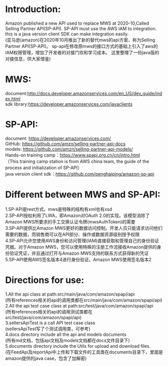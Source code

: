 # **Introduction:**
Amazon published a new API used to replace MWS at 2020-10,Called Selling Partner API(SP-API). SP-API must use the AWS IAM to integration.
    this is a java version client SDK can make integration easily.
    <br>
(亚马逊(amazon)在2020年10月推出了新的替代mws的api方案，称为Selling Partner API(SP-API)。
sp-api在修改原mws的接口方式的基础上引入了aws的IAM权限管理，增加了开发者的对接门坎和学习成本。
这里整理了一份java版的对接信息，供大家借鉴)

# **MWS:**<br>
document:http://docs.developer.amazonservices.com/en_US/dev_guide/index.html <br/>
sdk library:https://developer.amazonservices.com/javaclients <br/>

# **SP-API:** <br/>
document: https://developer.amazonservices.com/  <br/>
GitHub: https://github.com/amzn/selling-partner-api-docs <br/>
models: https://github.com/amzn/selling-partner-api-models/ <br/>
Hands-on training camp：https://www.spapi.org.cn/cn/intro.html  <br/>
（This training camp station is from AWS china team, the guide of the process and initialization of SP-API） <br/>
java version client sdk：https://github.com/penghaiping/amazon-sp-api <br/>

# **Different between MWS and SP-API:** <br/>
1.SP-API是rest方式，mws是特殊的结构有xml也有xsd <br/>
2.SP-API授权利用了LWA，即Amazon对OAuth 2.0的实现。该模型消除了Amazon MWS所要求的手工交换认证令牌(mwsAuthToken)的需要 <br/>
3.SP-API提供比Amazon MWS更好的数据访问控制。开发人员只能请求访问他们需要的数据，而销售商可以在API部分、操作或数据资源级别授予权限 <br/>
4.SP-API允许您使用AWS身份和访问管理(IAM)直接获取和管理自己的身份验证凭据。对于Amazon MWS，您可以使用特殊的注册工作流接收Amazon提供的身份验证凭证，并且通过打开与Amazon MWS支持的联系方式获得新的凭证 <br/>
5.SP-API使用AWS签名版本4进行身份验证。Amazon MWS使用签名版本2 <br/>

# **Directions for use:** <br/>
1.All the api class at path:src/main/java/com/amazon/spapi/api <br/>
(所有references相关的api的调用类都在src/main/java/com/amazon/spapi/api) <br/>
2.All the api test case class at path:src/test/java/com/amazon/spapi/api <br/>
(所有references相关的api的调用测试类都在src/test/java/com/amazon/spapi/api)<br/>
3.sellersApiTest is a call API test case class<br/>
(sellersApiTest写了个测试调用类，可参考) <br/>
4.docs directory include all the api and models documents  <br/>
(所有md文档，包括api文档及models文档都在docs文件目录下)<br/>
5.documents directory include the Utils for upload and download files.<br/>
(在FeedApi及reportApi中上传和下载文件的工具类在documents目录下，里面是amazon提供的java case，包含了加解密)